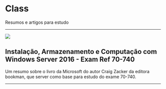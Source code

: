 # Class
Resumos e artigos para estudo

-----------------------------------------
![](../Exam70-740/image/CapaExam70-740.jpg)
## Instalação, Armazenamento e Computação com Windows Server 2016 - Exam Ref 70-740
Um resumo sobre o livro da Microsoft do autor Craig Zacker da editora bookman, que server como base para estudo do exame 70-740.

-----------------------------------------
